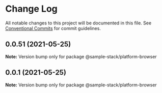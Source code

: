 # Change Log

All notable changes to this project will be documented in this file.
See [Conventional Commits](https://conventionalcommits.org) for commit guidelines.

## 0.0.51 (2021-05-25)

**Note:** Version bump only for package @sample-stack/platform-browser





## 0.0.1 (2021-05-25)

**Note:** Version bump only for package @sample-stack/platform-browser
